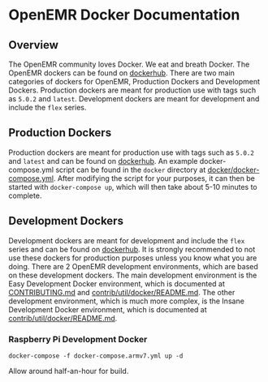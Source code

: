 # OpenEMR Docker Documentation

## Overview
The OpenEMR community loves Docker. We eat and breath Docker. The OpenEMR dockers can be found on
[dockerhub](https://hub.docker.com/r/openemr/openemr/). There are two main categories of dockers for
OpenEMR, Production Dockers and Development Dockers. Production dockers are meant for production use
with tags such as `5.0.2` and `latest`. Development dockers are meant for development and include the
`flex` series.

## Production Dockers
Production dockers are meant for production use with tags such as `5.0.2` and `latest` and can be found
on [dockerhub](https://hub.docker.com/r/openemr/openemr/). An example docker-compose.yml script can be
found in the `docker` directory at [docker/docker-compose.yml](docker/docker-compose.yml). After modifying the
script for your purposes, it can then be started with `docker-compose up`, which will then take about 5-10
minutes to complete.

## Development Dockers
Development dockers are meant for development and include the `flex` series and can be found on
[dockerhub](https://hub.docker.com/r/openemr/openemr/). It is strongly recommended to not use these dockers
for production purposes unless you know what you are doing. There are 2 OpenEMR development environments,
which are based on these development dockers. The main development environment is the Easy Development Docker
environment, which is documented at [CONTRIBUTING.md](CONTRIBUTING.md#code-contributions-local-development)
and [contrib/util/docker/README.md](contrib/util/docker/README.md#easy-development-docker-environment). The other
development environment, which is much more complex, is the Insane Development Docker environment, which is
documented at [contrib/util/docker/README.md](contrib/util/docker/README.md#insane-development-docker-environment).

### Raspberry Pi Development Docker

```docker-compose -f docker-compose.armv7.yml up -d```

Allow around half-an-hour for build.